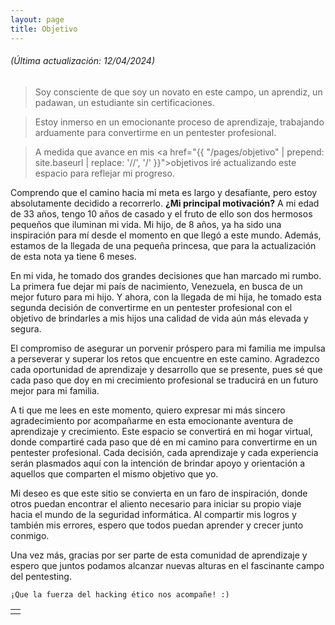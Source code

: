 ```yaml
---
layout: page
title: Objetivo
---
```

###### _(Última actualización: 12/04/2024)_

> Soy consciente de que soy un novato en este campo, un aprendiz, un padawan, un estudiante sin certificaciones.

> Estoy inmerso en un emocionante proceso de aprendizaje, trabajando arduamente para convertirme en un pentester profesional. 

> A medida que avance en mis <a href="{{ "/pages/objetivo" | prepend: site.baseurl | replace: '//', '/' }}">objetivos</a> iré actualizando este espacio para reflejar mi progreso.

Comprendo que el camino hacia mi meta es largo y desafiante, pero estoy absolutamente decidido a recorrerlo. **¿Mi principal motivación?** A mi edad de 33 años, tengo 10 años de casado y el fruto de ello son dos hermosos pequeños que iluminan mi vida. Mi hijo, de 8 años, ya ha sido una inspiración para mí desde el momento en que llegó a este mundo. Además, estamos de la llegada de una pequeña princesa, que para la actualización de esta nota ya tiene 6 meses.

En mi vida, he tomado dos grandes decisiones que han marcado mi rumbo. La primera fue dejar mi país de nacimiento, Venezuela, en busca de un mejor futuro para mi hijo. Y ahora, con la llegada de mi hija, he tomado esta segunda decisión de convertirme en un pentester profesional con el objetivo de brindarles a mis hijos una calidad de vida aún más elevada y segura.

El compromiso de asegurar un porvenir próspero para mi familia me impulsa a perseverar y superar los retos que encuentre en este camino. Agradezco cada oportunidad de aprendizaje y desarrollo que se presente, pues sé que cada paso que doy en mi crecimiento profesional se traducirá en un futuro mejor para mi familia.

A ti que me lees en este momento, quiero expresar mi más sincero agradecimiento por acompañarme en esta emocionante aventura de aprendizaje y crecimiento. Este espacio se convertirá en mi hogar virtual, donde compartiré cada paso que dé en mi camino para convertirme en un pentester profesional. Cada decisión, cada aprendizaje y cada experiencia serán plasmados aquí con la intención de brindar apoyo y orientación a aquellos que comparten el mismo objetivo que yo.

Mi deseo es que este sitio se convierta en un faro de inspiración, donde otros puedan encontrar el aliento necesario para iniciar su propio viaje hacia el mundo de la seguridad informática. Al compartir mis logros y también mis errores, espero que todos puedan aprender y crecer junto conmigo.

Una vez más, gracias por ser parte de esta comunidad de aprendizaje y espero que juntos podamos alcanzar nuevas alturas en el fascinante campo del pentesting.

```
¡Que la fuerza del hacking ético nos acompañe! :)
```


|   |
|:--|
|   |